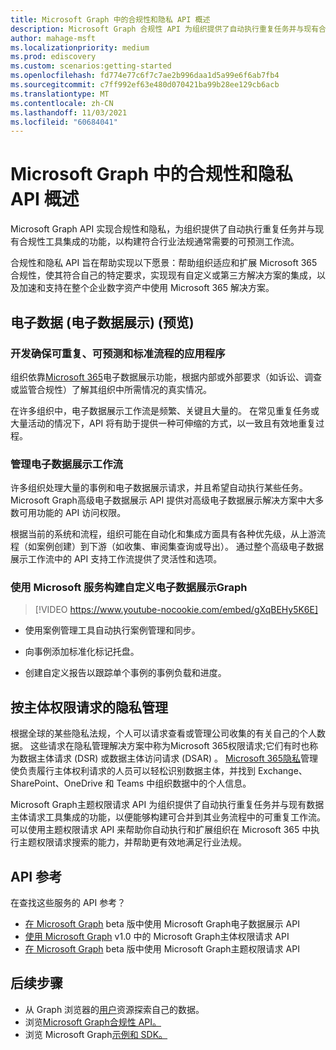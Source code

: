 ```yaml
---
title: Microsoft Graph 中的合规性和隐私 API 概述
description: Microsoft Graph 合规性 API 为组织提供了自动执行重复任务并与现有合规性工具集成的功能，以构建符合行业法规通常需要的可预测工作流。
author: mahage-msft
ms.localizationpriority: medium
ms.prod: ediscovery
ms.custom: scenarios:getting-started
ms.openlocfilehash: fd774e77c6f7c7ae2b996daa1d5a99e6f6ab7fb4
ms.sourcegitcommit: c7ff992ef63e480d070421ba99b28ee129cb6acb
ms.translationtype: MT
ms.contentlocale: zh-CN
ms.lasthandoff: 11/03/2021
ms.locfileid: "60684041"
---
```

# <a name="overview-of-compliance-and-privacy-apis-in-microsoft-graph"></a>Microsoft Graph 中的合规性和隐私 API 概述

Microsoft Graph API 实现合规性和隐私，为组织提供了自动执行重复任务并与现有合规性工具集成的功能，以构建符合行业法规通常需要的可预测工作流。

合规性和隐私 API 旨在帮助实现以下愿景：帮助组织适应和扩展 Microsoft 365 合规性，使其符合自己的特定要求，实现现有自定义或第三方解决方案的集成，以及加速和支持在整个企业数字资产中使用 Microsoft 365 解决方案。

## <a name="electronic-discovery-ediscovery-preview"></a>电子数据 (电子数据展示)  (预览) 

### <a name="develop-applications-that-ensure-a-repeatable-predictable-and-standard-process"></a>开发确保可重复、可预测和标准流程的应用程序

组织依靠[Microsoft 365](/microsoft-365/compliance/ediscovery?view=o365-worldwide&preserve-view=true)电子数据展示功能，根据内部或外部要求（如诉讼、调查或监管合规性）了解其组织中所需情况的真实情况。

在许多组织中，电子数据展示工作流是频繁、关键且大量的。 在常见重复任务或大量活动的情况下，API 将有助于提供一种可伸缩的方式，以一致且有效地重复过程。

### <a name="manage-your-ediscovery-workflows"></a>管理电子数据展示工作流

许多组织处理大量的事例和电子数据展示请求，并且希望自动执行某些任务。 Microsoft Graph高级电子数据展示 API 提供对高级电子数据展示解决方案中大多数可用功能的 API 访问权限。

根据当前的系统和流程，组织可能在自动化和集成方面具有各种优先级，从上游流程（如案例创建）到下游（如收集、审阅集查询或导出）。 通过整个高级电子数据展示工作流中的 API 支持工作流提供了灵活性和选项。

### <a name="build-custom-ediscovery-workflows-with-microsoft-graph"></a>使用 Microsoft 服务构建自定义电子数据展示Graph

> [!VIDEO https://www.youtube-nocookie.com/embed/gXqBEHy5K6E]

- 使用案例管理工具自动执行案例管理和同步。

- 向事例添加标准化标记托盘。

- 创建自定义报告以跟踪单个事例的事例负载和进度。

## <a name="privacy-management-by-subject-rights-requests"></a>按主体权限请求的隐私管理

根据全球的某些隐私法规，个人可以请求查看或管理公司收集的有关自己的个人数据。 这些请求在隐私管理解决方案中称为Microsoft 365权限请求;它们有时也称为数据主体请求 (DSR) 或数据主体访问请求 (DSAR) 。 [Microsoft 365隐私](/privacy/solutions/privacymanagement/privacy-management?view=o365-worldwide&preserve-view=true)管理使负责履行主体权利请求的人员可以轻松识别数据主体，并找到 Exchange、SharePoint、OneDrive 和 Teams 中组织数据中的个人信息。 

Microsoft Graph主题权限请求 API 为组织提供了自动执行重复任务并与现有数据主体请求工具集成的功能，以便能够构建可合并到其业务流程中的可重复工作流。 可以使用主题权限请求 API 来帮助你自动执行和扩展组织在 Microsoft 365 中执行主题权限请求搜索的能力，并帮助更有效地满足行业法规。

## <a name="api-reference"></a>API 参考

在查找这些服务的 API 参考？
- [在 Microsoft Graph](/graph/api/resources/ediscovery-ediscoveryapioverview?view=graph-rest-beta&preserve-view=true) beta 版中使用 Microsoft Graph电子数据展示 API
- [使用 Microsoft Graph](/graph/api/resources/subjectrightsrequest-subjectrightsrequestapioverview) v1.0 中的 Microsoft Graph主体权限请求 API
- [在 Microsoft Graph](/graph/api/resources/subjectrightsrequest-subjectrightsrequestapioverview?view=graph-rest-beta&preserve-view=true) beta 版中使用 Microsoft Graph主题权限请求 API

## <a name="next-steps"></a>后续步骤

- 从 Graph 浏览器的[用户](https://developer.microsoft.com/graph/graph-explorer)资源探索自己的数据。
- 浏览[Microsoft Graph合规性 API。](/graph/api/resources/complianceapioverview)
- 浏览 Microsoft Graph[示例和 SDK。](https://developer.microsoft.com/graph/gallery/?filterBy=Samples,SDKs)
